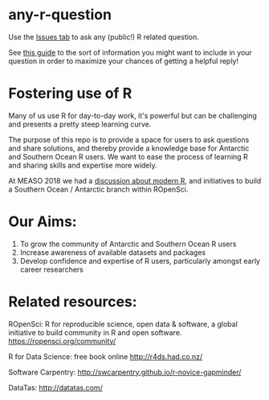 # any-r-question

Use the [Issues tab](https://github.com/AustralianAntarcticDivision/any-r-question/issues) to ask any (public!) R related question.

See [this guide](https://reprex.tidyverse.org/articles/reprex-dos-and-donts.html) to the sort of information you might want to include in your question in order to maximize your chances of getting a helpful reply!

# Fostering use of R 

Many of us use R for day-to-day work, it's powerful but can be challenging and presents a pretty steep learning curve. 

The purpose of this repo is to provide a space for users to ask questions and share solutions, and thereby provide a knowledge base for Antarctic and Southern Ocean R users. We want to ease the process of learning R and sharing skills and expertise more widely. 

At MEASO 2018 we had a [discussion about modern R](https://australianantarcticdivision.github.io/R-MEASO18/#3), and initiatives to build a Southern Ocean / Antarctic branch
within ROpenSci. 

# Our Aims:

1. To grow the community of Antarctic and Southern Ocean R users
2. Increase awareness of available datasets and packages
3. Develop confidence and expertise of R users, particularly amongst early career researchers

# Related resources: 

ROpenSci: R for reproducible science, open data & software, a global initiative to build
community in R and open software. https://ropensci.org/community/

R for Data Science: free book online http://r4ds.had.co.nz/

Software Carpentry: http://swcarpentry.github.io/r-novice-gapminder/

DataTas: http://datatas.com/


